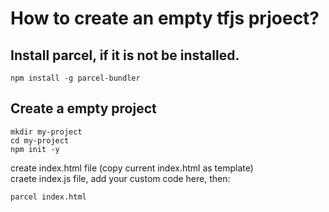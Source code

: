# How to create an empty tfjs prjoect?

## Install parcel, if it is not be installed.
```
npm install -g parcel-bundler
```

## Create a empty project
```
mkdir my-project
cd my-project
npm init -y
```

create index.html file (copy current index.html as template)<br>
craete index.js file, add your custom code here, then:

```
parcel index.html
```

